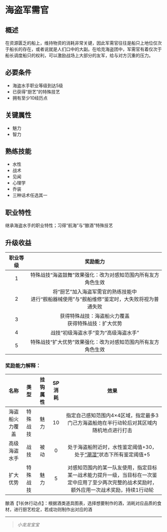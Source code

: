 # 海盗军需官

## 概述

在资源匮乏的船上，维持物资的消耗非常关键，因此军需官往往是船只上地位仅次于船长的存在，或者说就是人们口中的大副。在哈克海盗团中，军需官有着仅次于船长调度船只的权利，可以激励战场上大部分的友军，给与对方沉重的压力。

## 必要条件

* 海盗水手职业等级到达5级
* 已获得“厨艺”的特殊技艺
* 拥有至少10经历点

## 关键属性

* 魅力
* 智力

## 熟练技能

* 水性
* 战术
* 见闻
* 心理学
* 乔装
* 三种话术任选其一
  
## 职业特性

继承海盗水手的职业特性；习得“航海”与“酿酒”特殊技艺

## 升级收益

职业等级|奖励能力
:--:|:--:
1|特殊战技“海盗鼓舞”效果强化：改为对感知范围内所有友方角色生效
2|将“厨艺”加入海盗军需官的熟练技能中<br>进行“舰船器械使用”与“舰船维修”鉴定时，大失败将视为普通失败
3|获得特殊战技：海盗船火力覆盖<br>获得特殊战技：扩大优势
4|战技“初级海盗水手“变为“高级海盗水手”
5|特殊战技“扩大优势”效果强化：改为对感知范围内所有友方角色生效

### 奖励能力解释：

名称|类型|挂钩属性|SP消耗|效果
:--:|:--:|:--:|:--:|:--:
海盗船火力覆盖|特殊战技|魅力|10|指定自己感知范围内4×4区域，指定最多3门己方海盗船炮在半行动轮后对其区域内随机地点进行打击
高级海盗水手|战技|被动|0|处于海盗船附近时，水性鉴定阈值+30，处于<a href="../../../../status/normal/#潮湿" target="_blank">“潮湿”</a>状态下所有鉴定阈值+5
扩大优势|特殊战技|魅力|5|对感知范围内的某一队友使用，指定目标某一战术能力提升一级，当目标在一次鉴定中应用了至少两次完整的战术奖励时，额外应用一次战术奖励，持续1行动轮

酿酒【1长休行动点】：根据酒类道具图表，选择想要制作的酒，消耗对应品质的食材，进行厨艺检定，若成功则制作出对应的酒

---

> *小龙龙宝宝*